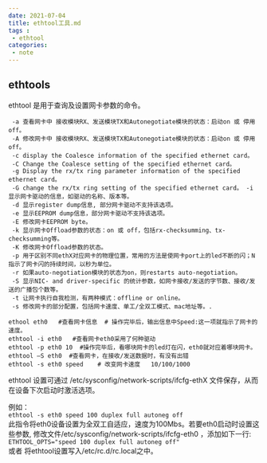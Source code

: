 ```yaml
---
date: 2021-07-04
title: ethtool工具.md
tags :
 - ethtool
categories:
 - note 
---
```

 ## **ethtools**
 
 ethtool 是用于查询及设置网卡参数的命令。
 
	 -a 查看网卡中 接收模块RX、发送模块TX和Autonegotiate模块的状态：启动on 或 停用off。
	 -A 修改网卡中 接收模块RX、发送模块TX和Autonegotiate模块的状态：启动on 或 停用off。
	 -c display the Coalesce information of the specified ethernet card。
	 -C Change the Coalesce setting of the specified ethernet card。 
	 -g Display the rx/tx ring parameter information of the specified ethernet card。
	 -G change the rx/tx ring setting of the specified ethernet card。 -i 显示网卡驱动的信息，如驱动的名称、版本等。
	 -d 显示register dump信息, 部分网卡驱动不支持该选项。 
	 -e 显示EEPROM dump信息，部分网卡驱动不支持该选项。 
	 -E 修改网卡EEPROM byte。
	 -k 显示网卡Offload参数的状态：on 或 off，包括rx-checksumming、tx-checksumming等。 
	 -K 修改网卡Offload参数的状态。 
	 -p 用于区别不同ethX对应网卡的物理位置，常用的方法是使网卡port上的led不断的闪；N指示了网卡闪的持续时间，以秒为单位。
	 -r 如果auto-negotiation模块的状态为on，则restarts auto-negotiation。 
	 -S 显示NIC- and driver-specific 的统计参数，如网卡接收/发送的字节数、接收/发送的广播包个数等。 
	 -t 让网卡执行自我检测，有两种模式：offline or online。
	 -s 修改网卡的部分配置，包括网卡速度、单工/全双工模式、mac地址等。.
	 
	ethool eth0   #查看网卡信息  # 操作完毕后，输出信息中Speed:这一项就指示了网卡的速度。
 	ethtool -i eth0   #查看网卡eth0采用了何种驱动
	ethtool -p eth0 10  #操作完毕后，看哪块网卡的led灯在闪，eth0就对应着哪块网卡。
	ethtool –S eth0  #查看网卡，在接收/发送数据时，有没有出错
	ethtool -s eth0 speed    # 改变网卡速度   10/100/1000
	
  ethtool 设置可通过 /etc/sysconfig/network-scripts/ifcfg-ethX 文件保存，从而在设备下次启动时激活选项。    
  
例如：	  
`ethtool -s eth0 speed 100 duplex full autoneg off`    
此指令将eth0设备设置为全双工自适应，速度为100Mbs。若要eth0启动时设置这些参数, 修改文件/etc/sysconfig/network-scripts/ifcfg-eth0 ，添加如下一行:    
`ETHTOOL_OPTS="speed 100 duplex full autoneg off"`   
或者
将ethtool设置写入/etc/rc.d/rc.local之中。